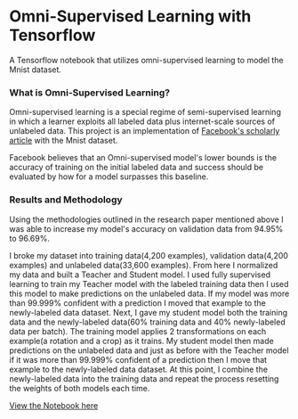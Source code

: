 # Omni-Supervised Learning with Tensorflow

A Tensorflow notebook that utilizes omni-supervised learning to model the Mnist dataset.

### What is Omni-Supervised Learning?

Omni-supervised learning is a special regime of semi-supervised learning in which a learner exploits all labeled data plus internet-scale sources of unlabeled data. This project is an implementation of [Facebook's scholarly article](https://arxiv.org/pdf/1712.04440.pdf) with the Mnist dataset.

Facebook believes that an Omni-supervised model's lower bounds is the accuracy of training on the initial labeled data and success should be evaluated by how for a model surpasses this baseline. 

### Results and Methodology

Using the methodologies outlined in the research paper mentioned above I was able to increase my model's accuracy on validation data from 94.95% to 96.69%.

I broke my dataset into training data(4,200 examples), validation data(4,200 examples) and unlabeled data(33,600 examples). From here I normalized my data and built a Teacher and Student model. I used fully supervised learning to train my Teacher model with the labeled training data then I used this model to make predictions on the unlabeled data. If my model was more than 99.999% confident with a prediction I moved that example to the newly-labeled data dataset. Next, I gave my student model both the training data and the newly-labeled data(60% training data and 40% newly-labeled data per batch). The training model applies 2 transformations on each example(a rotation and a crop) as it trains. My student model then made predictions on the unlabeled data and just as before with the Teacher model if it was more than 99.999% confident of a prediction then I move that example to the newly-labeled data dataset. At this point, I combine the newly-labeled data into the training data and repeat the process resetting the weights of both models each time.

[View the Notebook here](https://github.com/brianbixby/tensorflow-mnist/blob/master/mnist_semi_supervised.ipynb)